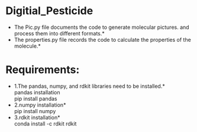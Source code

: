 # Digitial_Pesticide
* The Pic.py file documents the code to generate molecular pictures. and process them into different formats.*
* The properties.py file records the code to calculate the properties of the molecule.*

# Requirements:
* 1.The pandas, numpy, and rdkit libraries need to be installed.*  
pandas installation  
pip install pandas  
* 2.numpy installation*  
pip install numpy  
* 3.rdkit installation*  
conda install -c rdkit rdkit  
